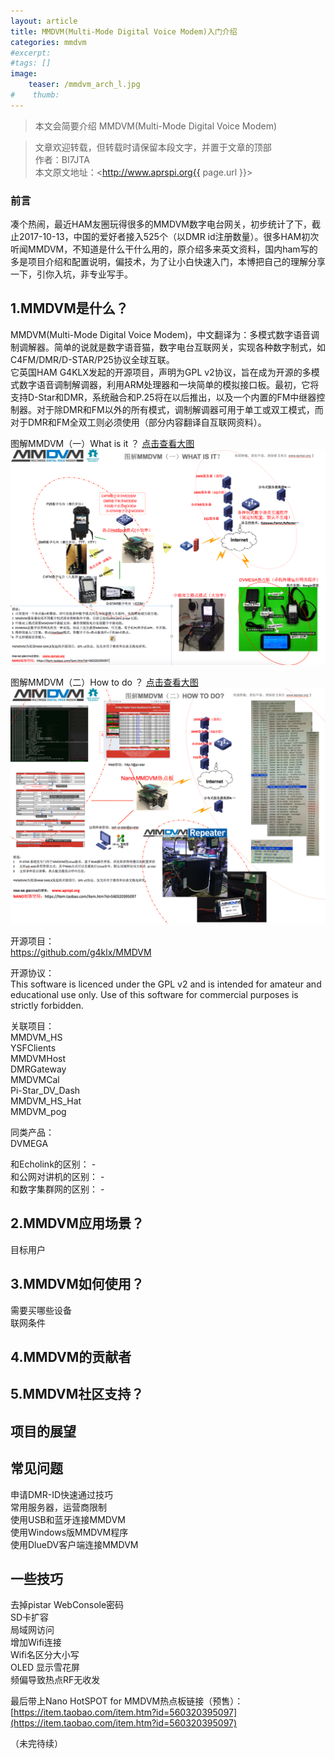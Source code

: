 ```yaml
---
layout: article
title: MMDVM(Multi-Mode Digital Voice Modem)入门介绍
categories: mmdvm
#excerpt:
#tags: []
image:
    teaser: /mmdvm_arch_l.jpg
#    thumb:
---
```



> 本文会简要介绍 MMDVM(Multi-Mode Digital Voice Modem)

> 文章欢迎转载，但转载时请保留本段文字，并置于文章的顶部  
> 作者：BI7JTA  
> 本文原文地址：<http://www.aprspi.org{{ page.url }}>

### 前言

凑个热闹，最近HAM友圈玩得很多的MMDVM数字电台网关，初步统计了下，截止2017-10-13，中国的爱好者接入525个（以DMR id注册数量）。很多HAM初次听闻MMDVM，不知道是什么干什么用的，原介绍多来英文资料，国内ham写的多是项目介绍和配置说明，偏技术，为了让小白快速入门，本博把自己的理解分享一下，引你入坑，非专业写手。


## 1.MMDVM是什么？

MMDVM(Multi-Mode Digital Voice Modem)，中文翻译为：多模式数字语音调制调解器。简单的说就是数字语音猫，数字电台互联网关，实现各种数字制式，如C4FM/DMR/D-STAR/P25协议全球互联。  
它英国HAM G4KLX发起的开源项目，声明为GPL v2协议，旨在成为开源的多模式数字语音调制解调器，利用ARM处理器和一块简单的模拟接口板。最初，它将支持D-Star和DMR，系统融合和P.25将在以后推出，以及一个内置的FM中继器控制器。对于除DMR和FM以外的所有模式，调制解调器可用于单工或双工模式，而对于DMR和FM全双工则必须使用（部分内容翻译自互联网资料）。  


图解MMDVM（一）What is it ？  [点击查看大图](http://www.aprspi.org/images/What-is-mmdvm.png) 
![osc_archi](/images/What-is-mmdvm.png)
  

图解MMDVM（二）How to do ？  [点击查看大图](http://www.aprspi.org/images/How-to-do-mmdvm.jpg) 
![osc_archi](/images/How-to-do-mmdvm.jpg)

开源项目：  
https://github.com/g4klx/MMDVM  

开源协议：  
This software is licenced under the GPL v2 and is intended for amateur and educational use only. Use of this software for commercial purposes is strictly forbidden.  

关联项目：  
MMDVM_HS  
YSFClients  
MMDVMHost  
DMRGateway  
MMDVMCal    
Pi-Star_DV_Dash  
MMDVM_HS_Hat   
MMDVM_pog  

同类产品：   
DVMEGA 

和Echolink的区别： -    
和公网对讲机的区别： -   
和数字集群网的区别： -    

## 2.MMDVM应用场景？
目标用户

## 3.MMDVM如何使用？
需要买哪些设备  
联网条件

## 4.MMDVM的贡献者
 

## 5.MMDVM社区支持？


## 项目的展望

## 常见问题
申请DMR-ID快速通过技巧  
常用服务器，运营商限制  
使用USB和蓝牙连接MMDVM  
使用Windows版MMDVM程序  
使用DlueDV客户端连接MMDVM  

## 一些技巧
去掉pistar WebConsole密码  
SD卡扩容  
局域网访问  
增加Wifi连接  
Wifi名区分大小写  
OLED 显示雪花屏  
频偏导致热点RF无收发  

最后带上Nano HotSPOT for MMDVM热点板链接（预售）：  
[https://item.taobao.com/item.htm?id=560320395097](https://item.taobao.com/item.htm?id=560320395097)   



（未完待续）






